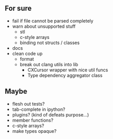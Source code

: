 ## For sure
- fail if file cannot be parsed completely
- warn about unsupported stuff
    - stl
    - c-style arrays
    - binding not structs / classes
- docs
- clean code up
    - format
    - break out clang utils into lib
        - CXCursor wrapper with nice util funcs
        - Type dependency aggregator class

## Maybe
- flesh out tests?
- tab-complete in ipython?
- plugins? (kind of defeats purpose...)
- member functions?
- c-style arrays?
- make types opaque?
